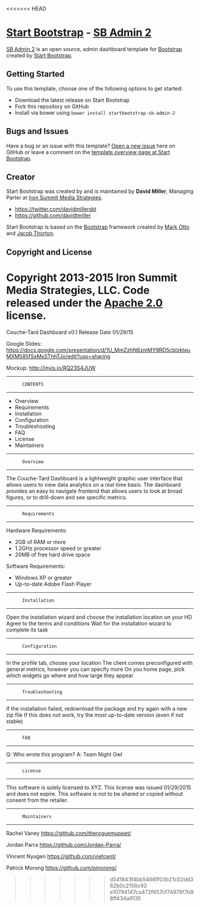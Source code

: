 <<<<<<< HEAD
# [Start Bootstrap](http://startbootstrap.com/) - [SB Admin 2](http://startbootstrap.com/template-overviews/sb-admin-2/)

[SB Admin 2](http://startbootstrap.com/template-overviews/sb-admin-2/) is an open source, admin dashboard template for [Bootstrap](http://getbootstrap.com/) created by [Start Bootstrap](http://startbootstrap.com/).

## Getting Started

To use this template, choose one of the following options to get started:
* Download the latest release on Start Bootstrap
* Fork this repository on GitHub
* Install via bower using `bower install startbootstrap-sb-admin-2`

## Bugs and Issues

Have a bug or an issue with this template? [Open a new issue](https://github.com/IronSummitMedia/startbootstrap-sb-admin-2/issues) here on GitHub or leave a comment on the [template overview page at Start Bootstrap](http://startbootstrap.com/template-overviews/sb-admin-2/).

## Creator

Start Bootstrap was created by and is maintained by **David Miller**, Managing Parter at [Iron Summit Media Strategies](http://www.ironsummitmedia.com/).

* https://twitter.com/davidmillerskt
* https://github.com/davidtmiller

Start Bootstrap is based on the [Bootstrap](http://getbootstrap.com/) framework created by [Mark Otto](https://twitter.com/mdo) and [Jacob Thorton](https://twitter.com/fat).

## Copyright and License

Copyright 2013-2015 Iron Summit Media Strategies, LLC. Code released under the [Apache 2.0](https://github.com/IronSummitMedia/startbootstrap-sb-admin-2/blob/gh-pages/LICENSE) license.
=======
Couche-Tard Dashboard v0.1 Release Date 01/29/15

Google Slides: https://docs.google.com/presentation/d/1U_MmZzhN6zmMY9RD5cbIzkteuMXM585fSxMsSThhTJo/edit?usp=sharing

Mockup: http://invis.io/RQ23S4JUW

-------------------------------
          CONTENTS
-------------------------------
   
 * Overview 
 * Requirements
 * Installation
 * Configuration
 * Troubleshooting
 * FAQ
 * License 
 * Maintainers
 
-------------------------------
          Overview 
-------------------------------

The Couche-Tard Dashboard is a lightweight graphic user interface that allows
users to view data analytics on a real time basis. The dashboard provides
an easy to navigate frontend that allows users to look at broad figures, 
or to drill-down and see specific metrics. 

-------------------------------
          Requirements
-------------------------------

Hardware Requirements:
 * 2GB of RAM or more
 * 1.2GHz processor speed or greater
 * 20MB of free hard drive space
 
Software Requirements:
 * Windows XP or greater
 * Up-to-date Adobe Flash Player 
 
-------------------------------
          Installation
-------------------------------

Open the installation wizard and choose the installation location on your HD
Agree to the terms and conditions
Wait for the installation wizard to complete its task

-------------------------------
          Configuration
-------------------------------

In the profile tab, choose your location
The client comes preconfigured with general metrics, however you can specify more
On you home page, pick which widgets go where and how large they appear

-------------------------------
          Troubleshooting
-------------------------------

If the installation failed, redownload the package and try again with a new zip file
If this does not work, try the most up-to-date version (even if not stable)

-------------------------------
          FAQ
-------------------------------

Q: Who wrote this program? 
A: Team Night Owl

-------------------------------
          License
-------------------------------

This software is solely licensed to XYZ. This license was issued 01/29/2015 and does not expire.
This software is not to be shared or copied without consent from the retailer.

-------------------------------
          Maintainers
-------------------------------

Rachel Vaney https://github.com/theroguemuppet/

Jordan Parra https://github.com/Jordan-Parra/

Vincent Nyugen https://github.com/vietcent/

Patrick Morong https://github.com/pmorong/
>>>>>>> d541843f4bb5466ff03b21c02dd362b0c2156c93
>>>>>>> e10794147ca472f657cf74979f7b98ff434a9135
